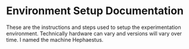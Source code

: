 # Environment Setup Documentation
These are the instructions and steps used to setup the experimentation environment. Technically hardware can vary and versions will vary over time. I named the machine Hephaestus.
